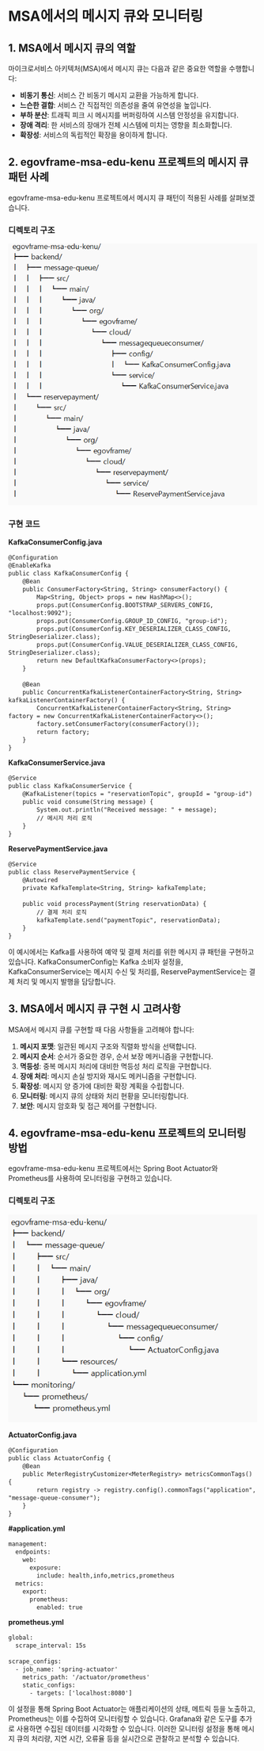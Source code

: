 # MSA에서의 메시지 큐와 모니터링

## 1. MSA에서 메시지 큐의 역할

마이크로서비스 아키텍처(MSA)에서 메시지 큐는 다음과 같은 중요한 역할을 수행합니다:

- **비동기 통신**: 서비스 간 비동기 메시지 교환을 가능하게 합니다.
- **느슨한 결합**: 서비스 간 직접적인 의존성을 줄여 유연성을 높입니다.
- **부하 분산**: 트래픽 피크 시 메시지를 버퍼링하여 시스템 안정성을 유지합니다.
- **장애 격리**: 한 서비스의 장애가 전체 시스템에 미치는 영향을 최소화합니다.
- **확장성**: 서비스의 독립적인 확장을 용이하게 합니다.



## 2. egovframe-msa-edu-kenu 프로젝트의 메시지 큐 패턴 사례

egovframe-msa-edu-kenu 프로젝트에서 메시지 큐 패턴이 적용된 사례를 살펴보겠습니다.

### 디렉토리 구조
![messageQue디렉토리](./module16/images/image1.png)

### 구현 코드

**KafkaConsumerConfig.java**
```
@Configuration
@EnableKafka
public class KafkaConsumerConfig {
    @Bean
    public ConsumerFactory<String, String> consumerFactory() {
        Map<String, Object> props = new HashMap<>();
        props.put(ConsumerConfig.BOOTSTRAP_SERVERS_CONFIG, "localhost:9092");
        props.put(ConsumerConfig.GROUP_ID_CONFIG, "group-id");
        props.put(ConsumerConfig.KEY_DESERIALIZER_CLASS_CONFIG, StringDeserializer.class);
        props.put(ConsumerConfig.VALUE_DESERIALIZER_CLASS_CONFIG, StringDeserializer.class);
        return new DefaultKafkaConsumerFactory<>(props);
    }

    @Bean
    public ConcurrentKafkaListenerContainerFactory<String, String> kafkaListenerContainerFactory() {
        ConcurrentKafkaListenerContainerFactory<String, String> factory = new ConcurrentKafkaListenerContainerFactory<>();
        factory.setConsumerFactory(consumerFactory());
        return factory;
    }
}
```


**KafkaConsumerService.java**
```
@Service
public class KafkaConsumerService {
    @KafkaListener(topics = "reservationTopic", groupId = "group-id")
    public void consume(String message) {
        System.out.println("Received message: " + message);
        // 메시지 처리 로직
    }
}
```

**ReservePaymentService.java**
```
@Service
public class ReservePaymentService {
    @Autowired
    private KafkaTemplate<String, String> kafkaTemplate;

    public void processPayment(String reservationData) {
        // 결제 처리 로직
        kafkaTemplate.send("paymentTopic", reservationData);
    }
}
```



이 예시에서는 Kafka를 사용하여 예약 및 결제 처리를 위한 메시지 큐 패턴을 구현하고 있습니다. KafkaConsumerConfig는 Kafka 소비자 설정을, KafkaConsumerService는 메시지 수신 및 처리를, ReservePaymentService는 결제 처리 및 메시지 발행을 담당합니다.



## 3. MSA에서 메시지 큐 구현 시 고려사항

MSA에서 메시지 큐를 구현할 때 다음 사항들을 고려해야 합니다:

1. **메시지 포맷**: 일관된 메시지 구조와 직렬화 방식을 선택합니다.
2. **메시지 순서**: 순서가 중요한 경우, 순서 보장 메커니즘을 구현합니다.
3. **멱등성**: 중복 메시지 처리에 대비한 멱등성 처리 로직을 구현합니다.
4. **장애 처리**: 메시지 손실 방지와 재시도 메커니즘을 구현합니다.
5. **확장성**: 메시지 양 증가에 대비한 확장 계획을 수립합니다.
6. **모니터링**: 메시지 큐의 상태와 처리 현황을 모니터링합니다.
7. **보안**: 메시지 암호화 및 접근 제어를 구현합니다.



## 4. egovframe-msa-edu-kenu 프로젝트의 모니터링 방법

egovframe-msa-edu-kenu 프로젝트에서는 Spring Boot Actuator와 Prometheus를 사용하여 모니터링을 구현하고 있습니다.

### 디렉토리 구조
![모니터링디렉토리](./module16/images/image2.png)

 
**ActuatorConfig.java**
```
@Configuration
public class ActuatorConfig {
    @Bean
    public MeterRegistryCustomizer<MeterRegistry> metricsCommonTags() {
        return registry -> registry.config().commonTags("application", "message-queue-consumer");
    }
}
```


**#application.yml**
```
management:
  endpoints:
    web:
      exposure:
        include: health,info,metrics,prometheus
  metrics:
    export:
      prometheus:
        enabled: true
```        

**prometheus.yml**
```
global:
  scrape_interval: 15s

scrape_configs:
  - job_name: 'spring-actuator'
    metrics_path: '/actuator/prometheus'
    static_configs:
      - targets: ['localhost:8080']
```      



이 설정을 통해 Spring Boot Actuator는 애플리케이션의 상태, 메트릭 등을 노출하고, Prometheus는 이를 수집하여 모니터링할 수 있습니다. Grafana와 같은 도구를 추가로 사용하면 수집된 데이터를 시각화할 수 있습니다.
이러한 모니터링 설정을 통해 메시지 큐의 처리량, 지연 시간, 오류율 등을 실시간으로 관찰하고 분석할 수 있습니다.      
